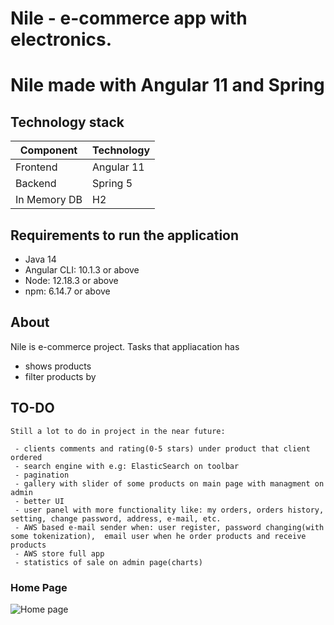 # Nile - e-commerce app with electronics. 
# Nile made with Angular 11 and Spring
 
## Technology stack
|   Component   |   Technology  |
| ------------- | ------------- |
| Frontend      |   Angular 11  |
| Backend       |   Spring 5    |
| In Memory DB	|     H2        |

## Requirements to run the application

  - Java 14
  - Angular CLI: 10.1.3 or above
  - Node: 12.18.3 or above
  - npm: 6.14.7 or above
  
## About
  Nile is e-commerce project. Tasks that appliacation has
  
   - shows products 
   - filter products by 
 ## TO-DO
    Still a lot to do in project in the near future:
    
     - clients comments and rating(0-5 stars) under product that client ordered
     - search engine with e.g: ElasticSearch on toolbar
     - pagination
     - gallery with slider of some products on main page with managment on admin 
     - better UI 
     - user panel with more functionality like: my orders, orders history, setting, change password, address, e-mail, etc.
     - AWS based e-mail sender when: user register, password changing(with some tokenization),  email user when he order products and receive products
     - AWS store full app
     - statistics of sale on admin page(charts)
     
     
 ### Home Page
![Home page]( )



